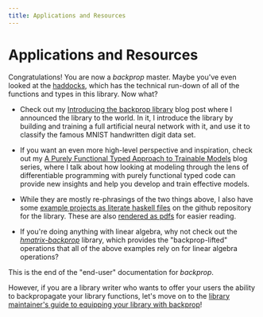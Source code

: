 ```yaml
---
title: Applications and Resources
---
```


Applications and Resources
==========================

Congratulations!  You are now a *backprop* master.  Maybe you've even looked at
the [haddocks][haddock], which has the technical run-down of all of the
functions and types in this library.  Now what?

*   Check out my [Introducing the backprop library][intro] blog post where I
    announced the library to the world.  In it, I introduce the library by
    building and training a full artificial neural network with it, and use it
    to classify the famous MNIST handwritten digit data set.

*   If you want an even more high-level perspective and inspiration, check out
    my [A Purely Functional Typed Approach to Trainable Models][models] blog
    series, where I talk about how looking at modeling through the lens of
    differentiable programming with purely functional typed code can provide
    new insights and help you develop and train effective models.

*   While they are mostly re-phrasings of the two things above, I also have
    some [example projects as literate haskell files][lhs] on the github
    repository for the library.  These are also [rendered as pdfs][renders] for
    easier reading.

*   If you're doing anything with linear algebra, why not check out the
    *[hmatrix-backprop][]* library, which provides the "backprop-lifted"
    operations that all of the above examples rely on for linear algebra
    operations?

[haddock]: https://hackage.haskell.org/package/backprop
[intro]: https://blog.jle.im/entry/introducing-the-backprop-library.html
[models]: https://blog.jle.im/entry/purely-functional-typed-models-1.html
[lhs]: https://github.com/mstksg/backprop/blob/master/samples
[renders]: https://github.com/mstksg/backprop/tree/master/renders
[hmatrix-backprop]: http://hackage.haskell.org/package/hmatrix-backprop

This is the end of the "end-user" documentation for *backprop*.

However, if you are a library writer who wants to offer your users the ability
to backpropagate your library functions, let's move on to the [library
maintainer's guide to equipping your library with backprop][equipping]!

[equipping]: https://backprop.jle.im/06-equipping-your-library.html
